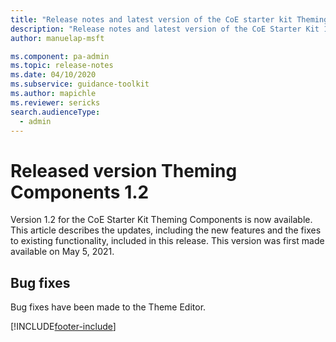 ```yaml
---
title: "Release notes and latest version of the CoE starter kit Theming Components 1.2 | MicrosoftDocs"
description: "Release notes and latest version of the CoE Starter Kit 1.2."
author: manuelap-msft

ms.component: pa-admin
ms.topic: release-notes
ms.date: 04/10/2020
ms.subservice: guidance-toolkit
ms.author: mapichle
ms.reviewer: sericks
search.audienceType: 
  - admin
---
```


# Released version Theming Components 1.2

Version 1.2 for the CoE Starter Kit Theming Components is now available. This article describes the updates, including the new features and the fixes to existing functionality, included in this release. This version was first made available on May 5, 2021.

## Bug fixes

Bug fixes have been made to the Theme Editor.

[!INCLUDE[footer-include](../../../includes/footer-banner.md)]

